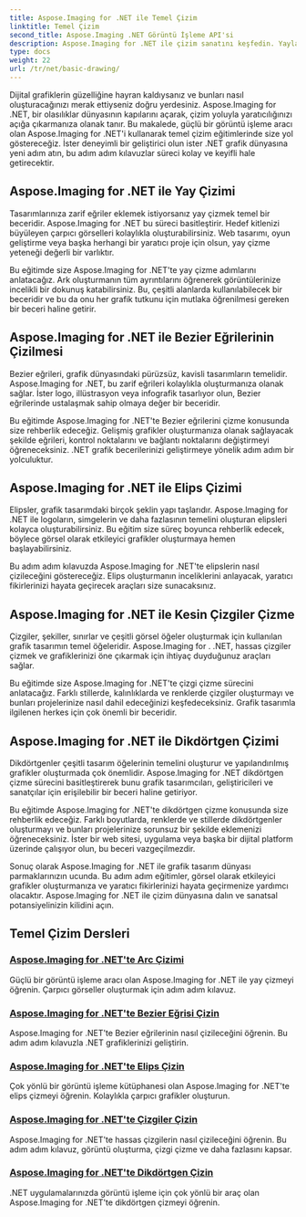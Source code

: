 ```yaml
---
title: Aspose.Imaging for .NET ile Temel Çizim
linktitle: Temel Çizim
second_title: Aspose.Imaging .NET Görüntü İşleme API'si
description: Aspose.Imaging for .NET ile çizim sanatını keşfedin. Yaylar, Bezier eğrileri, elipsler, çizgiler ve dikdörtgenler hakkında adım adım kılavuzlarla çarpıcı görseller oluşturun.
type: docs
weight: 22
url: /tr/net/basic-drawing/
---
```


Dijital grafiklerin güzelliğine hayran kaldıysanız ve bunları nasıl oluşturacağınızı merak ettiyseniz doğru yerdesiniz. Aspose.Imaging for .NET, bir olasılıklar dünyasının kapılarını açarak, çizim yoluyla yaratıcılığınızı açığa çıkarmanıza olanak tanır. Bu makalede, güçlü bir görüntü işleme aracı olan Aspose.Imaging for .NET'i kullanarak temel çizim eğitimlerinde size yol göstereceğiz. İster deneyimli bir geliştirici olun ister .NET grafik dünyasına yeni adım atın, bu adım adım kılavuzlar süreci kolay ve keyifli hale getirecektir.

## Aspose.Imaging for .NET ile Yay Çizimi

Tasarımlarınıza zarif eğriler eklemek istiyorsanız yay çizmek temel bir beceridir. Aspose.Imaging for .NET bu süreci basitleştirir. Hedef kitlenizi büyüleyen çarpıcı görselleri kolaylıkla oluşturabilirsiniz. Web tasarımı, oyun geliştirme veya başka herhangi bir yaratıcı proje için olsun, yay çizme yeteneği değerli bir varlıktır.

Bu eğitimde size Aspose.Imaging for .NET'te yay çizme adımlarını anlatacağız. Ark oluşturmanın tüm ayrıntılarını öğrenerek görüntülerinize incelikli bir dokunuş katabilirsiniz. Bu, çeşitli alanlarda kullanılabilecek bir beceridir ve bu da onu her grafik tutkunu için mutlaka öğrenilmesi gereken bir beceri haline getirir.

## Aspose.Imaging for .NET ile Bezier Eğrilerinin Çizilmesi

Bezier eğrileri, grafik dünyasındaki pürüzsüz, kavisli tasarımların temelidir. Aspose.Imaging for .NET, bu zarif eğrileri kolaylıkla oluşturmanıza olanak sağlar. İster logo, illüstrasyon veya infografik tasarlıyor olun, Bezier eğrilerinde ustalaşmak sahip olmaya değer bir beceridir.

Bu eğitimde Aspose.Imaging for .NET'te Bezier eğrilerini çizme konusunda size rehberlik edeceğiz. Gelişmiş grafikler oluşturmanıza olanak sağlayacak şekilde eğrileri, kontrol noktalarını ve bağlantı noktalarını değiştirmeyi öğreneceksiniz. .NET grafik becerilerinizi geliştirmeye yönelik adım adım bir yolculuktur.

## Aspose.Imaging for .NET ile Elips Çizimi

Elipsler, grafik tasarımdaki birçok şeklin yapı taşlarıdır. Aspose.Imaging for .NET ile logoların, simgelerin ve daha fazlasının temelini oluşturan elipsleri kolayca oluşturabilirsiniz. Bu eğitim size süreç boyunca rehberlik edecek, böylece görsel olarak etkileyici grafikler oluşturmaya hemen başlayabilirsiniz.

Bu adım adım kılavuzda Aspose.Imaging for .NET'te elipslerin nasıl çizileceğini göstereceğiz. Elips oluşturmanın inceliklerini anlayacak, yaratıcı fikirlerinizi hayata geçirecek araçları size sunacaksınız.

## Aspose.Imaging for .NET ile Kesin Çizgiler Çizme

Çizgiler, şekiller, sınırlar ve çeşitli görsel öğeler oluşturmak için kullanılan grafik tasarımın temel öğeleridir. Aspose.Imaging for . .NET, hassas çizgiler çizmek ve grafiklerinizi öne çıkarmak için ihtiyaç duyduğunuz araçları sağlar.

Bu eğitimde size Aspose.Imaging for .NET'te çizgi çizme sürecini anlatacağız. Farklı stillerde, kalınlıklarda ve renklerde çizgiler oluşturmayı ve bunları projelerinize nasıl dahil edeceğinizi keşfedeceksiniz. Grafik tasarımla ilgilenen herkes için çok önemli bir beceridir.

## Aspose.Imaging for .NET ile Dikdörtgen Çizimi

Dikdörtgenler çeşitli tasarım öğelerinin temelini oluşturur ve yapılandırılmış grafikler oluşturmada çok önemlidir. Aspose.Imaging for .NET dikdörtgen çizme sürecini basitleştirerek bunu grafik tasarımcıları, geliştiricileri ve sanatçılar için erişilebilir bir beceri haline getiriyor.

Bu eğitimde Aspose.Imaging for .NET'te dikdörtgen çizme konusunda size rehberlik edeceğiz. Farklı boyutlarda, renklerde ve stillerde dikdörtgenler oluşturmayı ve bunları projelerinize sorunsuz bir şekilde eklemenizi öğreneceksiniz. İster bir web sitesi, uygulama veya başka bir dijital platform üzerinde çalışıyor olun, bu beceri vazgeçilmezdir.

Sonuç olarak Aspose.Imaging for .NET ile grafik tasarım dünyası parmaklarınızın ucunda. Bu adım adım eğitimler, görsel olarak etkileyici grafikler oluşturmanıza ve yaratıcı fikirlerinizi hayata geçirmenize yardımcı olacaktır. Aspose.Imaging for .NET ile çizim dünyasına dalın ve sanatsal potansiyelinizin kilidini açın.
## Temel Çizim Dersleri
### [Aspose.Imaging for .NET'te Arc Çizimi](./draw-arc/)
Güçlü bir görüntü işleme aracı olan Aspose.Imaging for .NET ile yay çizmeyi öğrenin. Çarpıcı görseller oluşturmak için adım adım kılavuz.
### [Aspose.Imaging for .NET'te Bezier Eğrisi Çizin](./draw-bezier-curve/)
Aspose.Imaging for .NET'te Bezier eğrilerinin nasıl çizileceğini öğrenin. Bu adım adım kılavuzla .NET grafiklerinizi geliştirin.
### [Aspose.Imaging for .NET'te Elips Çizin](./draw-ellipse/)
Çok yönlü bir görüntü işleme kütüphanesi olan Aspose.Imaging for .NET'te elips çizmeyi öğrenin. Kolaylıkla çarpıcı grafikler oluşturun.
### [Aspose.Imaging for .NET'te Çizgiler Çizin](./draw-lines/)
Aspose.Imaging for .NET'te hassas çizgilerin nasıl çizileceğini öğrenin. Bu adım adım kılavuz, görüntü oluşturma, çizgi çizme ve daha fazlasını kapsar.
### [Aspose.Imaging for .NET'te Dikdörtgen Çizin](./draw-rectangle/)
.NET uygulamalarınızda görüntü işleme için çok yönlü bir araç olan Aspose.Imaging for .NET'te dikdörtgen çizmeyi öğrenin.